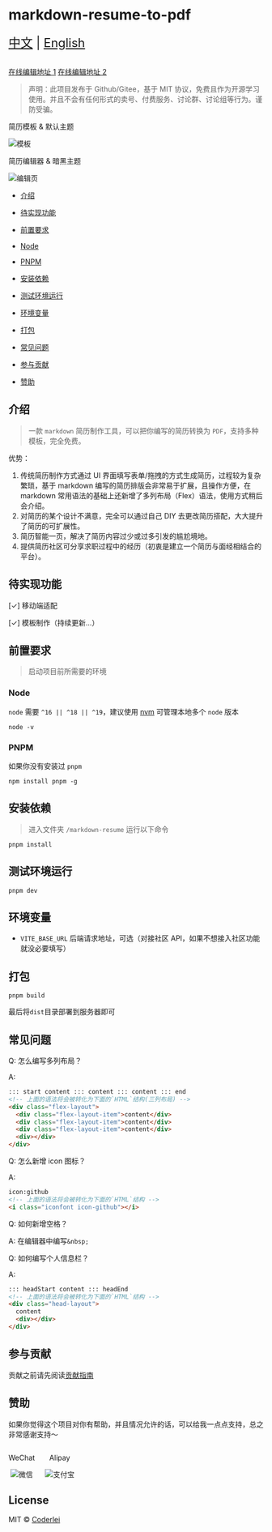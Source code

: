 # markdown-resume-to-pdf

<div style="font-size: 1.5rem;">
  <a href="./README.md">中文</a> |
  <a href="./README.en.md">English</a>
</div>
</br>

[在线编辑地址 1](http://codeleilei.gitee.io/markdown2pdf/) [在线编辑地址 2](https://acmenlei.github.io/markdown-resume-to-pdf/dist/)

> 声明：此项目发布于 Github/Gitee，基于 MIT 协议，免费且作为开源学习使用。并且不会有任何形式的卖号、付费服务、讨论群、讨论组等行为。谨防受骗。

<p>简历模板 & 默认主题<p>
<img style="max-width: 1000px" src="./docs/templates.png" alt="模板" />
<p>简历编辑器 & 暗黑主题<p>
<img style="max-width: 1000px" src="./docs/editor.png" alt="编辑页" />

- [介绍](#介绍)

- [待实现功能](#待实现功能)

- [前置要求](#前置要求)

- [Node](#node)

- [PNPM](#pnpm)

- [安装依赖](#安装依赖)

- [测试环境运行](#测试环境运行)

- [环境变量](#环境变量)

- [打包](#打包)

- [常见问题](#常见问题)

- [参与贡献](#参与贡献)

- [赞助](#赞助)

## 介绍

> 一款 `markdown` 简历制作工具，可以把你编写的简历转换为 `PDF`，支持多种模板，完全免费。

优势：

1. 传统简历制作方式通过 UI 界面填写表单/拖拽的方式生成简历，过程较为复杂繁琐，基于 markdown 编写的简历排版会非常易于扩展，且操作方便，在 markdown 常用语法的基础上还新增了多列布局（Flex）语法，使用方式稍后会介绍。
2. 对简历的某个设计不满意，完全可以通过自己 DIY 去更改简历搭配，大大提升了简历的可扩展性。
3. 简历智能一页，解决了简历内容过少或过多引发的尴尬境地。
4. 提供简历社区可分享求职过程中的经历（初衷是建立一个简历与面经相结合的平台）。

## 待实现功能

[✓] 移动端适配

[✓] 模板制作（持续更新...）

## 前置要求

> 启动项目前所需要的环境

### Node

`node` 需要 `^16 || ^18 || ^19`，建议使用 [nvm](https://github.com/nvm-sh/nvm) 可管理本地多个 `node` 版本

```shell
node -v
```

### PNPM

如果你没有安装过 `pnpm`

```shell
npm install pnpm -g
```

## 安装依赖

> 进入文件夹 `/markdown-resume` 运行以下命令

```shell
pnpm install
```

## 测试环境运行

```shell
pnpm dev
```

## 环境变量

- `VITE_BASE_URL` 后端请求地址，可选（对接社区 API，如果不想接入社区功能就没必要填写）

## 打包

```shell
pnpm build
```

最后将`dist`目录部署到服务器即可

## 常见问题

Q: 怎么编写多列布局？

A:

```html
::: start content ::: content ::: content ::: end
<!-- 上面的语法将会被转化为下面的`HTML`结构(三列布局) -->
<div class="flex-layout">
  <div class="flex-layout-item">content</div>
  <div class="flex-layout-item">content</div>
  <div class="flex-layout-item">content</div>
  <div></div>
</div>
```

Q: 怎么新增 icon 图标？

A:

```html
icon:github
<!-- 上面的语法将会被转化为下面的`HTML`结构 -->
<i class="iconfont icon-github"></i>
```

Q: 如何新增空格？

A: 在编辑器中编写`&nbsp;`

Q: 如何编写个人信息栏？

A:

```html
::: headStart content ::: headEnd
<!-- 上面的语法将会被转化为下面的`HTML`结构 -->
<div class="head-layout">
  content
  <div></div>
</div>
```

## 参与贡献

贡献之前请先阅读[贡献指南](./CONTRIBUTING.md)

## 赞助

如果你觉得这个项目对你有帮助，并且情况允许的话，可以给我一点点支持，总之非常感谢支持～

<div style="display: flex; gap: 20px;">
	<div style="text-align: center">
		<p>WeChat</p>
		<img style="max-width: 165px" src="./docs/wechat.jpg" alt="微信" />
	</div>
	<div style="text-align: center">
		<p>Alipay</p>
		<img style="max-width: 150px" src="./docs/alipay.jpg" alt="支付宝" />
	</div>
</div>

## License

MIT © [Coderlei](./license)
